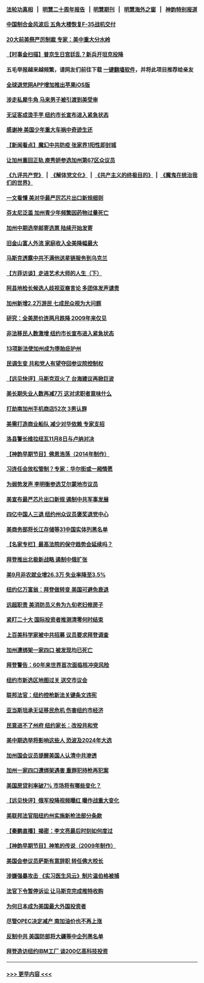 #### [法轮功真相](https://github.com/gfw-breaker/truth/blob/master/README.md?t=0) &nbsp;&nbsp;|&nbsp;&nbsp; [明慧二十周年报告](https://github.com/gfw-breaker/mh-reports/blob/master/README.md?t=0) &nbsp;&nbsp;|&nbsp;&nbsp;[明慧期刊](https://github.com/gfw-breaker/mh-qikan) &nbsp;&nbsp;|&nbsp;&nbsp; [明慧海外之窗](https://github.com/gfw-breaker/mh-news/blob/master/README.md?t=0) &nbsp;&nbsp;|&nbsp;&nbsp; [神韵特别报道](https://github.com/gfw-breaker/mh-news/blob/master/shenyun.md?t=0)
#### [中国制合金风波后 五角大楼恢复F-35战机交付](../pages/nsc412/n13841536.md?t=10090550) 
#### [20大前美祭严厉制裁 专家：美中重大分水岭](../pages/nsc412/n13841523.md?t=10090550) 
#### [【时事金扫描】普京生日宫廷乱？新兵开坦克投降](../pages/nsc412/n13841088.md?t=10090550) 
#### 五毛举报越来越频繁，请网友们前往下载 [一键翻墙软件](https://github.com/gfw-breaker/ssr-accounts)，并将此项目推荐给亲友
#### [全球退党网APP增加推出苹果iOS版](../pages/nsc412/n13841166.md?t=10090550) 
#### [涉走私犀牛角 马来男子被引渡到美受审](../pages/nsc412/n13841209.md?t=10090550) 
#### [无证客成烫手芋 纽约市长宣布进入紧急状态](../pages/nsc412/n13841163.md?t=10090550) 
#### [感谢神 美国少年重大车祸中奇迹生还](../pages/nsc412/n13841259.md?t=10090550) 
#### [【新闻看点】魔幻中共防疫 张家界1阳性即封城](../pages/nsc412/n13841062.md?t=10090550) 
#### [让加州重回正轨 庾秀妍参选加州第67区众议员](../pages/nsc412/n13841244.md?t=10090550) 
#### [《九评共产党》](https://github.com/begood0513/9ping.md/blob/master/README.md) &nbsp;|&nbsp; [《解体党文化》](../../../../jtdwh.md/blob/master/README.md)  &nbsp;|&nbsp; [《共产主义的终极目的》](../../../../gczydzjmd.md/blob/master/README.md) &nbsp;|&nbsp; [《魔鬼在统治我们的世界》](../../../../mgztzwmdsj.md/blob/master/README.md) 
#### [一文看懂 美对华最严厉芯片出口新规细则](../pages/nsc412/n13841067.md?t=10090550) 
#### [芬太尼泛滥 加州青少年频繁因药物过量死亡](../pages/nsc412/n13841241.md?t=10090550) 
#### [加州中期选举邮寄选票 陆续开始发寄](../pages/nsc412/n13841236.md?t=10090550) 
#### [旧金山富人外流 家庭收入全美降幅最大](../pages/nsc412/n13841232.md?t=10090550) 
#### [马斯克透露中共不满他送星链服务到乌克兰](../pages/nsc412/n13841104.md?t=10090550) 
#### [【方菲访谈】走进艺术大师的人生（下）](../pages/nsc412/n13841137.md?t=10090550) 
#### [阿县地检长候选人歧视亚裔言论 多团体发声谴责](../pages/nsc412/n13841161.md?t=10090550) 
#### [加州新增2.2万游民 七成民众视为大问题](../pages/nsc412/n13841160.md?t=10090550) 
#### [研究：全美房价连两月跌降 2009年来仅见](../pages/nsc412/n13841148.md?t=10090550) 
#### [非法移民人数激增 纽约市长宣布进入紧急状态](../pages/nsc412/n13841108.md?t=10090550) 
#### [13项新法使加州成为堕胎庇护州](../pages/nsc412/n13841136.md?t=10090550) 
#### [民调生变 共和党人有望夺回参议院控制权](../pages/nsc412/n13841003.md?t=10090550) 
#### [【远见快评】马斯克双火了 台海建议再掀巨波](../pages/nsc412/n13841116.md?t=10090550) 
#### [美长期失业人数再减7万 这对求职者意味什么](../pages/nsc412/n13841090.md?t=10090550) 
#### [打劫南加州手机商店52次 3男认罪](../pages/nsc412/n13841110.md?t=10090550) 
#### [美需打造商业船队 减少对华依赖 专家支招](../pages/nsc412/n13841099.md?t=10090550) 
#### [洛县警长维拉纽瓦11月8日与卢纳对决](../pages/nsc412/n13841098.md?t=10090550) 
#### [【神韵早期节目】佛恩浩荡（2014年制作）](../pages/nsc412/n13841077.md?t=10090550) 
#### [习连任会放松管制？专家：华尔街或一厢情愿](../pages/nsc412/n13841005.md?t=10090550) 
#### [为弱势发声 李明衡参选艾尔蒙地市议员](../pages/nsc412/n13841073.md?t=10090550) 
#### [美宣布最严芯片出口新规 遏制中共军事发展](../pages/nsc412/n13841061.md?t=10090550) 
#### [四亿中国人三退  纽约州众议员褒奖退党中心](../pages/nsc412/n13840509.md?t=10090550) 
#### [美商务部将长江存储等31中国实体列黑名单](../pages/nsc412/n13841004.md?t=10090550) 
#### [【名家专栏】最高法院的保守趋势会延续吗？](../pages/nsc412/n13840909.md?t=10090550) 
#### [拜登推出北极新战略 遏制中俄扩张](../pages/nsc412/n13840956.md?t=10090550) 
#### [美9月非农就业增26.3万 失业率降至3.5%](../pages/nsc412/n13840974.md?t=10090550) 
#### [纽约亿万富翁：拜登做转变 美国可避免衰退](../pages/nsc412/n13840921.md?t=10090550) 
#### [远超职责 美消防员义务为九旬老妇修房子](../pages/nsc412/n13840679.md?t=10090550) 
#### [紧盯二十大  国际投资者推测清零何时结束](../pages/nsc412/n13840862.md?t=10090550) 
#### [上百美科学家被中共招募 议员要求拜登调查](../pages/nsc412/n13840830.md?t=10090550) 
#### [加州遭绑架一家四口 被发现均已死亡](../pages/nsc412/n13840636.md?t=10090550) 
#### [拜登警告：60年来世界首次面临核冲突风险](../pages/nsc412/n13840558.md?t=10090550) 
#### [纽约市新选区地图过关 送交市议会](../pages/nsc412/n13840497.md?t=10090550) 
#### [联邦法官：纽约控枪新法关键条文违宪](../pages/nsc412/n13840551.md?t=10090550) 
#### [亚当斯坦承无证移民危机 伤害纽约市经济](../pages/nsc412/n13840545.md?t=10090550) 
#### [民意进不了州府 纽约家长：改投共和党](../pages/nsc412/n13840547.md?t=10090550) 
#### [美中期选举将影响这些人 恐波及2024年大选](../pages/nsc412/n13840244.md?t=10090550) 
#### [加州国会议员提醒美国人认清中共渗透](../pages/nsc412/n13840480.md?t=10090550) 
#### [加州一家四口遭绑架遇害 重罪犯持枪再犯案](../pages/nsc412/n13840474.md?t=10090550) 
#### [美国房贷利率破7% 市场将有哪些变化？](../pages/nsc412/n13840444.md?t=10090550) 
#### [【远见快评】俄军投降视频曝红 曝作战重大变化](../pages/nsc412/n13840399.md?t=10090550) 
#### [美联邦法官阻纽约州实施新枪法部分条款](../pages/nsc412/n13840407.md?t=10090550) 
#### [【秦鹏直播】揭密：李文亮最后时刻如何度过](../pages/nsc412/n13840230.md?t=10090550) 
#### [【神韵早期节目】神笔的传说（2009年制作）](../pages/nsc412/n13840245.md?t=10090550) 
#### [美国会参议员萨斯有意辞职 转任佛大校长](../pages/nsc412/n13840342.md?t=10090550) 
#### [涉嫌强暴攻击 《实习医生风云》制片温伯格被捕](../pages/nsc412/n13840389.md?t=10090550) 
#### [法官下令暂停诉讼 让马斯克完成推特收购](../pages/nsc412/n13840344.md?t=10090550) 
#### [为何日本成为美国最大外国投资者](../pages/nsc412/n13840352.md?t=10090550) 
#### [尽管OPEC决定减产 南加油价也不再上涨](../pages/nsc412/n13840346.md?t=10090550) 
#### [反制中共 美国防部将大疆等中企列黑名单](../pages/nsc412/n13840325.md?t=10090550) 
#### [拜登造访纽约IBM工厂 谈200亿高科技投资](../pages/nsc412/n13840295.md?t=10090550) 

----
#### [ >>> 更早内容 <<< ](../indexes/nsc412-earlier.md)
